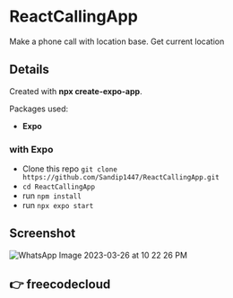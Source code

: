 # ReactCallingApp
Make a phone call with location base. Get current location 

## Details

Created with **npx create-expo-app**.

Packages used:

- **Expo**

### with Expo

- Clone this repo `git clone https://github.com/Sandip1447/ReactCallingApp.git`
- `cd ReactCallingApp`
- run `npm install`
- run `npx expo start`

## Screenshot

![WhatsApp Image 2023-03-26 at 10 22 26 PM](https://user-images.githubusercontent.com/16761010/227791536-5bdb1d51-bf19-4c1f-be2c-96a4d17a3af5.jpeg)


## :point_right: freecodecloud 
